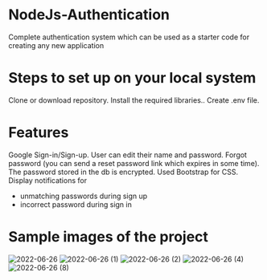 # NodeJs-Authentication
Complete authentication system which can be used as a starter code for creating any new application

# Steps to set up on your local system
Clone or download repository.
Install the required libraries..
Create .env file.

# Features
Google Sign-in/Sign-up.
User can edit their name and password.
Forgot password (you can send a reset password link which expires in some time).
The password stored in the db is encrypted.
Used Bootstrap for CSS.
Display notifications for
- unmatching passwords during sign up
- incorrect password during sign in

# Sample images of the project
![2022-06-26](https://user-images.githubusercontent.com/101502385/175806658-01f9dc8e-3a64-4b5e-9ecd-3d102b554616.png)
![2022-06-26 (1)](https://user-images.githubusercontent.com/101502385/175806685-62a0c78b-814b-4d7e-8c20-099398618af7.png)
![2022-06-26 (2)](https://user-images.githubusercontent.com/101502385/175806692-4574a219-b129-4aee-b08a-e9d8915d8898.png)
![2022-06-26 (4)](https://user-images.githubusercontent.com/101502385/175806706-98f45be4-19c8-4e3d-8ab2-b2adf694e7ad.png)
![2022-06-26 (8)](https://user-images.githubusercontent.com/101502385/175806695-45cb4bbd-652e-4786-a353-10d2b3eeb3b1.png)


